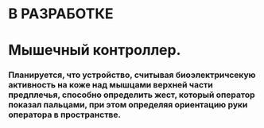 # В РАЗРАБОТКЕ
# Мышечный контроллер.
### Планируется, что устройство, считывая биоэлектричсекую активность на коже над мышцами верхней части предплечья, способно определить жест, который оператор показал пальцами, при этом определяя ориентацию руки оператора в пространстве.
